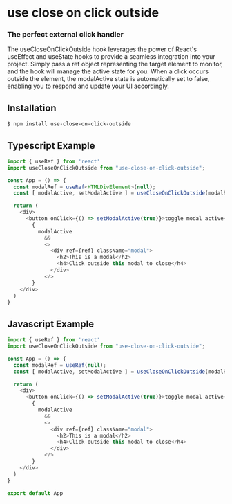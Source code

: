 use close on click outside
=============
### The perfect external click handler

The useCloseOnClickOutside hook leverages the power of React's useEffect and useState hooks to provide a seamless integration into your project. 
Simply pass a ref object representing the target element to monitor, and the hook will manage the active state for you. 
When a click occurs outside the element, the modalActive state is automatically set to false, enabling you to respond and update your UI accordingly.


Installation
------------

``` bash
$ npm install use-close-on-click-outside
```


Typescript Example
-------

``` typescript
import { useRef } from 'react'
import useCloseOnClickOutside from "use-close-on-click-outside";

const App = () => {
  const modalRef = useRef<HTMLDivElement>(null);
  const [ modalActive, setModalActive ] = useCloseOnClickOutside(modalRef)

  return (
    <div>
      <button onClick={() => setModalActive(true)}>toggle modal active</button>
        {
          modalActive
            &&
            <>
              <div ref={ref} className="modal">
                <h2>This is a modal</h2>
                <h4>Click outside this modal to close</h4>
              </div>
            </>
        }
    </div>
  )
}

```
Javascript Example
-------

``` javascript
import { useRef } from 'react'
import useCloseOnClickOutside from "use-close-on-click-outside";

const App = () => {
  const modalRef = useRef(null);
  const [ modalActive, setModalActive ] = useCloseOnClickOutside(modalRef)

  return (
    <div>
      <button onClick={() => setModalActive(true)}>toggle modal active</button>
        {
          modalActive
            &&
            <>
              <div ref={ref} className="modal">
                <h2>This is a modal</h2>
                <h4>Click outside this modal to close</h4>
              </div>
            </>
        }
    </div>
  )
}

export default App




